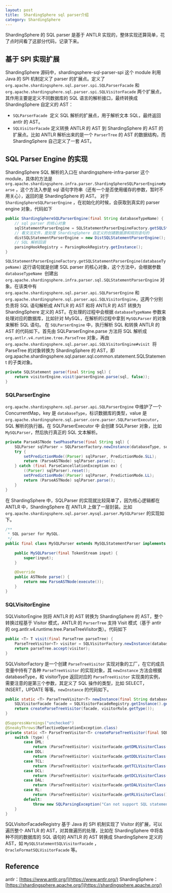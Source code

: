 ```yaml
---
layout: post
title:  ShardingSphere sql parser介绍
category: ShardingSphere
---
```



ShardingSphere 的 SQL parser 是基于 ANTLR 实现的，整体实现还算简单，花了点时间看了这部分代码，记录下来。

## 基于 SPI 实现扩展
ShardingSphere 源码中，shardingsphere-sql-parser-spi 这个 module 利用 Java 的 SPI 机制定义了 parser 的扩展点。定义了 `org.apache.shardingsphere.sql.parser.spi.SQLParserFacade` 和 `org.apache.shardingsphere.sql.parser.spi.SQLVisitorFacade` 两个扩展点，其作用主要是定义不同数据库的 SQL 语言的解析接口，最终转换成 ShardingSphere 自定义的 AST：


- `SQLParserFacade`  定义 SQL 解析的扩展点，用于解析文本 SQL，最终返回 antlr 的 AST。
- `SQLVisitorFacade` 定义转换 ANTLR 的 AST 到 ShardingSphere 的 AST 的扩展点。比如 ANTLR 解析出来的是一个 `ParserTree` 的 AST 的数据结构，而 ShardingSphere 自己定义了一套 AST。



## SQL Parser Engine 的实现
ShardingSphere SQL 解析的入口在 shardingsphere-infra-parser 这个 module，具体的方法是 `org.apache.shardingsphere.infra.parser.ShardingSphereSQLParserEngine#parse` ，这个方法入参是 sql 语句字符串（还有一个是否使用缓存的参数，暂时不用关心），返回的是 ShardingSphere 的 AST。
对于 `ShardingSphereSQLParserEngine` ，在初始化的时候，会获取到真实的 parser engine 对象，代码如下
```java
public ShardingSphereSQLParserEngine(final String databaseTypeName) {
    // sql parser 的核心对象
	sqlStatementParserEngine = SQLStatementParserEngineFactory.getSQLStatementParserEngine(databaseTypeName);
    // 看文法文件，是处理 ShardingSphere 自定义的创建数据源和规则语句的
    distSQLStatementParserEngine = new DistSQLStatementParserEngine();
    // SQL 解析回调
    parsingHookRegistry = ParsingHookRegistry.getInstance();
}
```
`SQLStatementParserEngineFactory.getSQLStatementParserEngine(databaseTypeName)` 这行语句就是创建 SQL parser 的核心对象，这个方法中，会根据参数  `databaseTypeName`  创建出 `org.apache.shardingsphere.infra.parser.sql.SQLStatementParserEngine` 对象。在该类中有 `org.apache.shardingsphere.sql.parser.api.SQLParserEngine` 和 `org.apache.shardingsphere.sql.parser.api.SQLVisitorEngine`，这两个分别负责将 SQL 语句解析成 ANTLR 的 AST 和将 ANTLR 的 AST 转换为 ShardingSphere 定义的 AST。在处理的过程中会根据 `databaseTypeName` 参数来处理对应的数据库，比如针对 MySQL，在解析的过程中拿到 `MySQLParser` 的对象来解析 SQL 语句。
在 `SQLParserEngine` 中，执行解析 SQL 和转换 ANTLR 的 AST 的代码如下。首先由 SQLParserEngine.parse 方法将 SQL 解析成 `org.antlr.v4.runtime.tree.ParseTree`  对象，再由 `org.apache.shardingsphere.sql.parser.api.SQLVisitorEngine#visit`  将 ParseTree 的对象转换为 ShardingSphere 的 AST，即 org.apache.shardingsphere.sql.parser.sql.common.statement.SQLStatement 的子类对象。
```java
private SQLStatement parse(final String sql) {
	return visitorEngine.visit(parserEngine.parse(sql, false));
}
```
### SQLParserEngine
`org.apache.shardingsphere.sql.parser.api.SQLParserEngine` 中维护了一个 ConcurrentMap，key 是 
`databaseType`，标识数据库的类型，value  是 `org.apache.shardingsphere.sql.parser.core.parser.SQLParserExecutor`，SQL 解析的执行器。在 SQLParserExecutor 中 会创建 SQLParser 对象，比如 `MySQLParser`，然后执行真正的 SQL 文本解析。
```java
private ParseASTNode twoPhaseParse(final String sql) {
    SQLParser sqlParser = SQLParserFactory.newInstance(databaseType, sql);
    try {
        setPredictionMode((Parser) sqlParser, PredictionMode.SLL);
        return (ParseASTNode) sqlParser.parse();
    } catch (final ParseCancellationException ex) {
        ((Parser) sqlParser).reset();
        setPredictionMode((Parser) sqlParser, PredictionMode.LL);
        return (ParseASTNode) sqlParser.parse();
    }
}
```
在 ShardingSphere 中，SQLParser 的实现就比较简单了，因为核心逻辑都在 ANTLR 中，ShardingSphere 在 ANTLR 上做了一层封装。比如 `org.apache.shardingsphere.sql.parser.mysql.parser.MySQLParser` 的实现如下。
```java
/**
 * SQL parser for MySQL.
 */
public final class MySQLParser extends MySQLStatementParser implements SQLParser {
    
    public MySQLParser(final TokenStream input) {
        super(input);
    }
    
    @Override
    public ASTNode parse() {
        return new ParseASTNode(execute());
    }
}
```
### SQLVisitorEngine
SQLVisitorEngine 则将 ANTLR 的 AST 转换为 ShardingSphere 的 AST，整个转换过程基于 Visitor 模式，ANTLR 的 `ParserTree` 支持 Visit 模式（基于 antlr 的 org.antlr.v4.runtime.tree.ParseTreeVisitor类）。代码如下
```java
public <T> T visit(final ParseTree parseTree) {
    ParseTreeVisitor<T> visitor = SQLVisitorFactory.newInstance(databaseType, visitorType, SQLVisitorRule.valueOf(parseTree.getClass()));
    return parseTree.accept(visitor);
}
```
SQLVisitorFactory 是一个创建 `ParseTreeVisitor` 实现对象的工厂，在它的成员变量中持有了各种 `ParseTreeVisitor` 的实现对象，其 `newInstance` 方法会根据 databaseType，和 visitorType 返回对应的 `ParseTreeVisitor` 实现类的实例，需要注意的是第三个参数，其定义了 SQL 操作的类型，比如 SELECT，INSERT，UPDATE 等等。`newInstance` 的代码如下。
```java
public static <T> ParseTreeVisitor<T> newInstance(final String databaseType, final String visitorType, final SQLVisitorRule visitorRule) {
    SQLVisitorFacade facade = SQLVisitorFacadeRegistry.getInstance().getSQLVisitorFacade(databaseType, visitorType);
    return createParseTreeVisitor(facade, visitorRule.getType());
}
    
@SuppressWarnings("unchecked")
@SneakyThrows(ReflectiveOperationException.class)
private static <T> ParseTreeVisitor<T> createParseTreeVisitor(final SQLVisitorFacade visitorFacade, final SQLStatementType type) {
    switch (type) {
        case DML:
            return (ParseTreeVisitor) visitorFacade.getDMLVisitorClass().getConstructor().newInstance();
        case DDL:
            return (ParseTreeVisitor) visitorFacade.getDDLVisitorClass().getConstructor().newInstance();
        case TCL:
            return (ParseTreeVisitor) visitorFacade.getTCLVisitorClass().getConstructor().newInstance();
        case DCL:
            return (ParseTreeVisitor) visitorFacade.getDCLVisitorClass().getConstructor().newInstance();
        case DAL:
            return (ParseTreeVisitor) visitorFacade.getDALVisitorClass().getConstructor().newInstance();
        case RL:
            return (ParseTreeVisitor) visitorFacade.getRLVisitorClass().getConstructor().newInstance();
        default:
            throw new SQLParsingException("Can not support SQL statement type: `%s`", type);
    }
}
```
SQLVisitorFacadeRegistry 基于 Java 的 SPI 机制实现了 Visitor 的扩展，可以遍历整个 ANTLR 的 AST，对其做遍历的处理，比如在 ShardingSphere 中将各种不同的数据库的 SQL 语句的 ANTLR 的 AST 转换成 ShardingSphere 定义的 AST，如 `MySQLStatementSQLVisitorFacade` ，`OracleFormatSQLVisitorFacade` 等。


## Reference 
antlr：[https://www.antlr.org/](https://www.antlr.org/)
ShardingSphere：[https://shardingsphere.apache.org/](https://shardingsphere.apache.org/)
